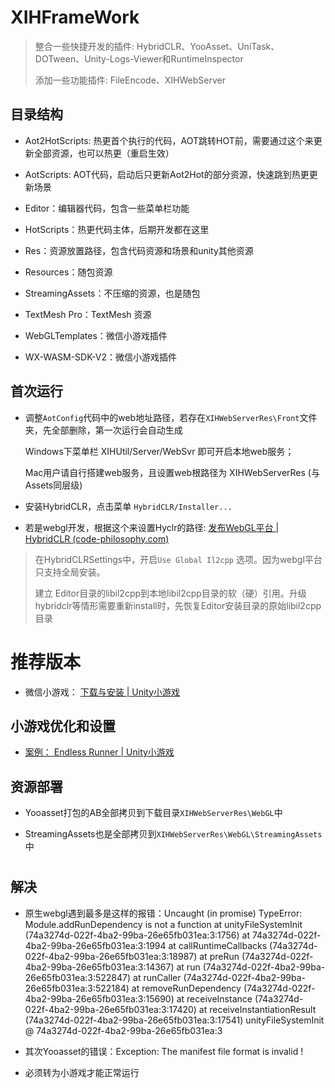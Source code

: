 # XIHFrameWork

> 整合一些快捷开发的插件: HybridCLR、YooAsset、UniTask、DOTween、Unity-Logs-Viewer和RuntimeInspector
> 
> 添加一些功能插件: FileEncode、XIHWebServer

## 目录结构

- Aot2HotScripts: 热更首个执行的代码，AOT跳转HOT前，需要通过这个来更新全部资源，也可以热更（重启生效）

- AotScripts: AOT代码，启动后只更新Aot2Hot的部分资源，快速跳到热更更新场景

- Editor：编辑器代码，包含一些菜单栏功能

- HotScripts：热更代码主体，后期开发都在这里

- Res：资源放置路径，包含代码资源和场景和unity其他资源

- Resources：随包资源

- StreamingAssets：不压缩的资源，也是随包

- TextMesh Pro：TextMesh 资源

- WebGLTemplates：微信小游戏插件

- WX-WASM-SDK-V2：微信小游戏插件

## 首次运行

- 调整`AotConfig`代码中的web地址路径，若存在`XIHWebServerRes\Front`文件夹，先全部删除，第一次运行会自动生成
  
  Windows下菜单栏 XIHUtil/Server/WebSvr 即可开启本地web服务；
  
  Mac用户请自行搭建web服务，且设置web根路径为 XIHWebServerRes (与Assets同层级)

- 安装HybridCLR，点击菜单 `HybridCLR/Installer...`

- 若是webgl开发，根据这个来设置Hyclr的路径: [发布WebGL平台 | HybridCLR (code-philosophy.com)](https://hybridclr.doc.code-philosophy.com/docs/basic/buildwebgl)

> 在HybridCLRSettings中，开启`Use Global Il2cpp` 选项。因为webgl平台只支持全局安装。
> 
> 建立 Editor目录的libil2cpp到本地libil2cpp目录的软（硬）引用。升级hybridclr等情形需要重新install时，先恢复Editor安装目录的原始libil2cpp目录

# 推荐版本

- 微信小游戏： [下载与安装 | Unity小游戏](https://unity.cn/instantgame/docs/WechatMinigame/InstallUnity/)

## 小游戏优化和设置

- [案例： Endless Runner | Unity小游戏](https://unity.cn/instantgame/docs/WechatMinigame/Demo/)

## 资源部署

- Yooasset打包的AB全部拷贝到下载目录`XIHWebServerRes\WebGL`中

- StreamingAssets也是全部拷贝到`XIHWebServerRes\WebGL\StreamingAssets`中

# 

## 解决

- 原生webgl遇到最多是这样的报错：Uncaught (in promise) TypeError: Module.addRunDependency is not a function
      at unityFileSystemInit (74a3274d-022f-4ba2-99ba-26e65fb031ea:3:1756)
      at 74a3274d-022f-4ba2-99ba-26e65fb031ea:3:1994
      at callRuntimeCallbacks (74a3274d-022f-4ba2-99ba-26e65fb031ea:3:18987)
      at preRun (74a3274d-022f-4ba2-99ba-26e65fb031ea:3:14367)
      at run (74a3274d-022f-4ba2-99ba-26e65fb031ea:3:522847)
      at runCaller (74a3274d-022f-4ba2-99ba-26e65fb031ea:3:522184)
      at removeRunDependency (74a3274d-022f-4ba2-99ba-26e65fb031ea:3:15690)
      at receiveInstance (74a3274d-022f-4ba2-99ba-26e65fb031ea:3:17420)
      at receiveInstantiationResult (74a3274d-022f-4ba2-99ba-26e65fb031ea:3:17541)
  unityFileSystemInit @ 74a3274d-022f-4ba2-99ba-26e65fb031ea:3

- 其次Yooasset的错误：Exception: The manifest file format is invalid !

- 必须转为小游戏才能正常运行
